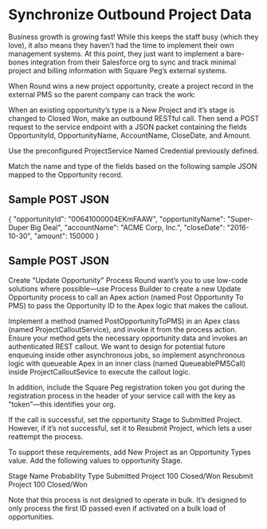 # Synchronize Outbound Project Data

Business growth is growing fast! While this keeps the staff busy (which they love), it also means they haven’t had the time to implement their own management systems. At this point, they just want to implement a bare-bones integration from their Salesforce org to sync and track minimal project and billing information with Square Peg’s external systems.

When Round wins a new project opportunity, create a project record in the external PMS so the parent company can track the work:

When an existing opportunity’s type is a New Project and it’s stage is changed to Closed Won, make an outbound RESTful call. Then send a POST request to the service endpoint with a JSON packet containing the fields OpportunityId, OpportunityName, AccountName, CloseDate, and Amount.

Use the preconfigured ProjectService Named Credential previously defined.

Match the name and type of the fields based on the following sample JSON mapped to the Opportunity record.

## Sample POST JSON

{
  "opportunityId": "00641000004EKmFAAW",
  "opportunityName": "Super-Duper Big Deal",
  "accountName": "ACME Corp, Inc.",
  "closeDate": "2016-10-30",
  "amount": 150000
}

## Sample POST JSON

Create "Update Opportunity" Process
Round want’s you to use low-code solutions where possible—use Process Builder to create a new Update Opportunity process to call an Apex action (named Post Opportunity To PMS) to pass the Opportunity ID to the Apex logic that makes the callout.

Implement a method (named PostOpportunityToPMS) in an Apex class (named ProjectCalloutService), and invoke it from the process action. Ensure your method gets the necessary opportunity data and invokes an authenticated REST callout. We want to design for potential future enqueuing inside other asynchronous jobs, so implement asynchronous logic with queueable Apex in an inner class (named QueueablePMSCall) inside ProjectCalloutSevice to execute the callout logic.

In addition, include the Square Peg registration token you got during the registration process in the header of your service call with the key as "token"—this identifies your org.

If the call is successful, set the opportunity Stage to Submitted Project. However, if it’s not successful, set it to Resubmit Project, which lets a user reattempt the process.

To support these requirements, add New Project as an Opportunity Types value. Add the following values to opportunity Stage.

Stage Name	Probability	Type
Submitted Project	100	Closed/Won
Resubmit Project	100	Closed/Won

Note that this process is not designed to operate in bulk. It’s designed to only process the first ID passed even if activated on a bulk load of opportunities.

